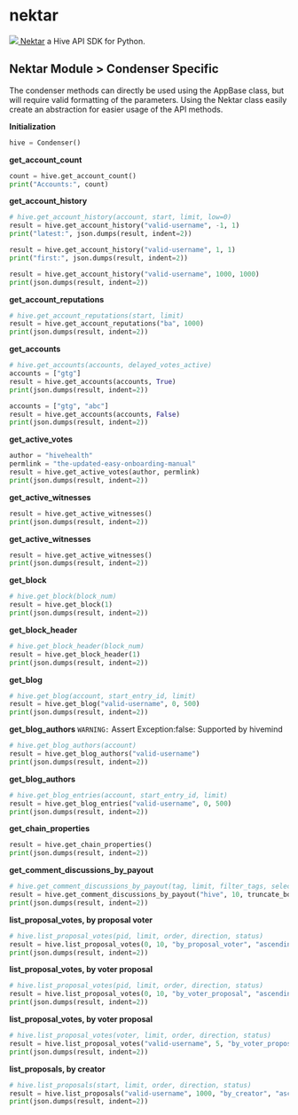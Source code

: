 # nektar
[![](https://images.hive.blog/20x20/https://images.ecency.com/DQmQBYsZc8G6awKZcVbonRsJBUWJ1HTZy3WuTaMXvBreyhj/4511507.png) Nektar](#) a Hive API SDK for Python.

## Nektar Module > Condenser Specific
The condenser methods can directly be used using the AppBase class, but will require valid formatting of the parameters. Using the Nektar class easily create an abstraction for easier usage of the API methods.

**Initialization**
```python
hive = Condenser()
```

**get_account_count**
```python
count = hive.get_account_count()
print("Accounts:", count)
```

**get_account_history**
```python
# hive.get_account_history(account, start, limit, low=0)
result = hive.get_account_history("valid-username", -1, 1)
print("latest:", json.dumps(result, indent=2))

result = hive.get_account_history("valid-username", 1, 1)
print("first:", json.dumps(result, indent=2))

result = hive.get_account_history("valid-username", 1000, 1000)
print(json.dumps(result, indent=2))
```

**get_account_reputations**
```python
# hive.get_account_reputations(start, limit)
result = hive.get_account_reputations("ba", 1000)
print(json.dumps(result, indent=2))
```

**get_accounts**
```python
# hive.get_accounts(accounts, delayed_votes_active)
accounts = ["gtg"]
result = hive.get_accounts(accounts, True)
print(json.dumps(result, indent=2))

accounts = ["gtg", "abc"]
result = hive.get_accounts(accounts, False)
print(json.dumps(result, indent=2))
```

**get_active_votes**
```python
author = "hivehealth"
permlink = "the-updated-easy-onboarding-manual"
result = hive.get_active_votes(author, permlink)
print(json.dumps(result, indent=2))
```

**get_active_witnesses**
```python
result = hive.get_active_witnesses()
print(json.dumps(result, indent=2))
```

**get_active_witnesses**
```python
result = hive.get_active_witnesses()
print(json.dumps(result, indent=2))
```

**get_block**
```python
# hive.get_block(block_num)
result = hive.get_block(1)
print(json.dumps(result, indent=2))
```

**get_block_header**
```python
# hive.get_block_header(block_num)
result = hive.get_block_header(1)
print(json.dumps(result, indent=2))
```

**get_blog**
```python
# hive.get_blog(account, start_entry_id, limit)
result = hive.get_blog("valid-username", 0, 500)
print(json.dumps(result, indent=2))
```

**get_blog_authors**
`WARNING:` Assert Exception:false: Supported by hivemind 
```python
# hive.get_blog_authors(account)
result = hive.get_blog_authors("valid-username")
print(json.dumps(result, indent=2))
```

**get_blog_authors**
```python
# hive.get_blog_entries(account, start_entry_id, limit)
result = hive.get_blog_entries("valid-username", 0, 500)
print(json.dumps(result, indent=2))
```

**get_chain_properties**
```python
result = hive.get_chain_properties()
print(json.dumps(result, indent=2))
```

**get_comment_discussions_by_payout**
```python
# hive.get_comment_discussions_by_payout(tag, limit, filter_tags, select_authors, select_tags, truncate_body)
result = hive.get_comment_discussions_by_payout("hive", 10, truncate_body=0)
print(json.dumps(result, indent=2))
```

**list_proposal_votes, by proposal voter**
```python
# hive.list_proposal_votes(pid, limit, order, direction, status)
result = hive.list_proposal_votes(0, 10, "by_proposal_voter", "ascending", "all")
print(json.dumps(result, indent=2))
```

**list_proposal_votes, by voter proposal**
```python
# hive.list_proposal_votes(pid, limit, order, direction, status)
result = hive.list_proposal_votes(0, 10, "by_voter_proposal", "ascending", "all")
print(json.dumps(result, indent=2))
```

**list_proposal_votes, by voter proposal**
```python
# hive.list_proposal_votes(voter, limit, order, direction, status)
result = hive.list_proposal_votes("valid-username", 5, "by_voter_proposal", "descending", "active")
print(json.dumps(result, indent=2))
```

**list_proposals, by creator**
```python
# hive.list_proposals(start, limit, order, direction, status)
result = hive.list_proposals("valid-username", 1000, "by_creator", "ascending", "active")
print(json.dumps(result, indent=2))
```